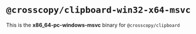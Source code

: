 # `@crosscopy/clipboard-win32-x64-msvc`

This is the **x86_64-pc-windows-msvc** binary for `@crosscopy/clipboard`
